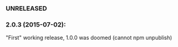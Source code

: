 ### UNRELEASED

### 2.0.3 (2015-07-02):

"First" working release, 1.0.0 was doomed (cannot npm unpublish)

